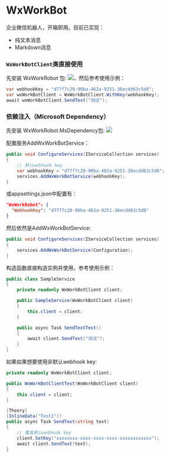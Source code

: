 # WxWorkBot

企业微信机器人，开箱即用。目前已实现：

 - 纯文本消息
 - Markdown消息

### `WxWorkBotClient`类直接使用

先安装 WxWorkRobot 包: [![](https://img.shields.io/nuget/v/WxWorkRobot.svg)](https://www.nuget.org/packages/WxWorkRobot)，然后参考使用示例：

```C#
var webhookKey = "d77f7c20-90ba-462a-9251-36ecdd63c5d8";
var wxWorkBotClient = WxWorkBotClient.WithKey(webhookKey);
await wxWorkBotClient.SendText("测试");
```

### 依赖注入（Microsoft Dependency）
先安装 WxWorkRobot.MsDependency包: [![](https://img.shields.io/nuget/v/WxWorkRobot.MsDependency.svg)](https://www.nuget.org/packages/WxWorkRobot.MsDependency)

配置服务AddWxWorkBotService：
```C#
public void ConfigureServices(IServiceCollection services)
{
    // 默认webhook key
    var webhookKey = "d77f7c20-90ba-462a-9251-36ecdd63c5d8";
    services.AddWxWorkBotService(webhookKey);
}
```
或appsettings.json中配置有：
``` Json
"WxWorkRobot": {
  "WebhookKey": "d77f7c20-90ba-462a-9251-36ecdd63c5d8"
}
```
然后依然是AddWxWorkBotService:
```C#
public void ConfigureServices(IServiceCollection services)
{
    services.AddWxWorkBotService(Configuration);
}
```

构造函数直接构造实例并使用，参考使用示例：
```C#
public class SampleService
{
    private readonly WxWorkBotClient client;

    public SampleService(WxWorkBotClient client)
    {
        this.client = client;
    }

    public async Task SendTextTest()
    {
        await client.SendText("测试");
    }
}
```

如果如果想要使用非默认webhook key:
``` C#
private readonly WxWorkBotClient client;

public WxWorkBotClientTest(WxWorkBotClient client)
{
    this.client = client;
}

[Theory]
[InlineData("Test1")]
public async Task SendText(string text)
{
    // 覆盖默认webhook key
    client.SetKey("xxxxxxxx-xxxx-xxxx-xxxx-xxxxxxxxxxxx");
    await client.SendText(text);
}
```
